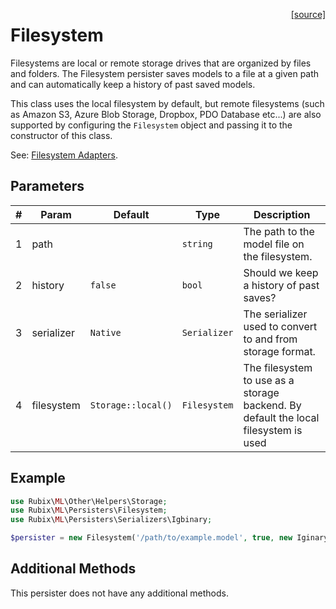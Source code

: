 <span style="float:right;"><a href="https://github.com/RubixML/RubixML/blob/master/src/Persisters/Filesystem.php">[source]</a></span>

# Filesystem
Filesystems are local or remote storage drives that are organized by files and folders. The Filesystem persister saves models to a file at a given path and can automatically keep a history of past saved models.

This class uses the local filesystem by default, but remote filesystems (such as Amazon S3, Azure Blob Storage, Dropbox, PDO Database etc...) are also supported by configuring the `Filesystem` object and passing it to the constructor of this class. 

See: [Filesystem Adapters](https://github.com/thephpleague/flysystem#adapters).

## Parameters
| # | Param | Default | Type | Description |
|---|---|---|---|---|
| 1 | path | | `string` | The path to the model file on the filesystem. |
| 2 | history | `false` | `bool` | Should we keep a history of past saves? |
| 3 | serializer | `Native` | `Serializer` | The serializer used to convert to and from storage format. |
| 4 | filesystem | `Storage::local()` | `Filesystem` | The filesystem to use as a storage backend. By default the local filesystem is used |

## Example
```php
use Rubix\ML\Other\Helpers\Storage;
use Rubix\ML\Persisters\Filesystem;
use Rubix\ML\Persisters\Serializers\Igbinary;

$persister = new Filesystem('/path/to/example.model', true, new Iginary(), Storage::local());
```

## Additional Methods
This persister does not have any additional methods.
